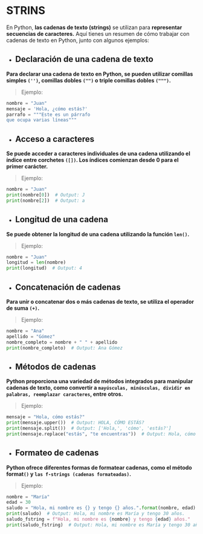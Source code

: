 # STRINS
En Python, **las cadenas de texto (strings)** se utilizan para **representar secuencias de caracteres.** Aquí tienes un resumen de cómo trabajar con cadenas de texto en Python, junto con algunos ejemplos:
 
- ## Declaración de una cadena de texto
 **Para declarar una cadena de texto en Python, se pueden utilizar comillas simples `('')`, comillas dobles `("")` o triple comillas dobles `(""")`.**
>Ejemplo:
 ```python
nombre = "Juan"
mensaje = 'Hola, ¿cómo estás?'
parrafo = """Este es un párrafo
que ocupa varias líneas"""
```
- ## Acceso a caracteres
 **Se puede acceder a caracteres individuales de una cadena utilizando el índice entre corchetes `([])`. Los índices comienzan desde 0 para el primer carácter.**
>Ejemplo:
 ```python
nombre = "Juan"
print(nombre[0])  # Output: J
print(nombre[2])  # Output: a
 ```
 
- ## Longitud de una cadena
**Se puede obtener la longitud de una cadena utilizando la función `len()`.**
>Ejemplo:
 ```python
nombre = "Juan"
longitud = len(nombre)
print(longitud)  # Output: 4
```
- ## Concatenación de cadenas
**Para unir o concatenar dos o más cadenas de texto, se utiliza el operador de suma `(+)`.**
>Ejemplo:
```python
nombre = "Ana"
apellido = "Gómez"
nombre_completo = nombre + " " + apellido
print(nombre_completo)  # Output: Ana Gómez
```
- ## Métodos de cadenas
 **Python proporciona una variedad de métodos integrados para manipular cadenas de texto, como convertir a `mayúsculas, minúsculas, dividir en palabras, reemplazar caracteres`, entre otros.**
>Ejemplo:
```python
mensaje = "Hola, cómo estás?"
print(mensaje.upper())  # Output: HOLA, CÓMO ESTÁS?
print(mensaje.split())  # Output: ['Hola,', 'cómo', 'estás?']
print(mensaje.replace("estás", "te encuentras"))  # Output: Hola, cómo te encuentras?
 ``` 
- ## Formateo de cadenas
 **Python ofrece diferentes formas de formatear cadenas, como el método format`()` y `las f-strings (cadenas formateadas)`.**
>Ejemplo:
 ```python
nombre = "María"
edad = 30
saludo = "Hola, mi nombre es {} y tengo {} años.".format(nombre, edad)
print(saludo)  # Output: Hola, mi nombre es María y tengo 30 años.
saludo_fstring = f"Hola, mi nombre es {nombre} y tengo {edad} años."
print(saludo_fstring)  # Output: Hola, mi nombre es María y tengo 30 años.
```
 